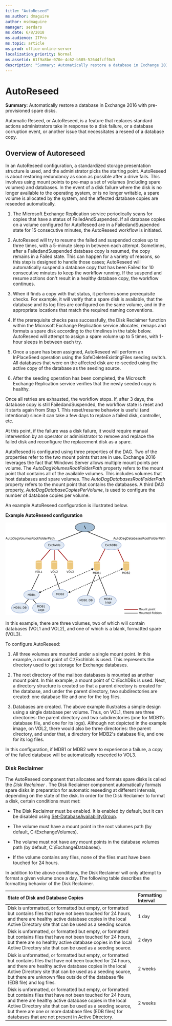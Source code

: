 ```yaml
---
title: "AutoReseed"
ms.author: dmaguire
author: msdmaguire
manager: serdars
ms.date: 6/8/2018
ms.audience: ITPro
ms.topic: article
ms.prod: office-online-server
localization_priority: Normal
ms.assetid: 61f9a8be-070e-4c62-b505-52644fcff0c5
description: "Summary: Automatically restore a database in Exchange 2016 with pre-provisioned spare disks."
---
```


# AutoReseed

 **Summary**: Automatically restore a database in Exchange 2016 with pre-provisioned spare disks.
  
Automatic Reseed, or AutoReseed, is a feature that replaces standard actions administrators take in response to a disk failure, or a database corruption event, or another issue that necessitates a reseed of a database copy.
  
## Overview of Autoreseed

In an AutoReseed configuration, a standardized storage presentation structure is used, and the administrator picks the starting point. AutoReseed is about restoring redundancy as soon as possible after a drive fails. This involves using mount points to pre-map a set of volumes (including spare volumes) and databases. In the event of a disk failure where the disk is no longer available to the operating system, or is no longer writable, a spare volume is allocated by the system, and the affected database copies are reseeded automatically.
  
1. The Microsoft Exchange Replication service periodically scans for copies that have a status of FailedAndSuspended. If all database copies on a volume configured for AutoReseed are in a FailedandSuspended state for 15 consecutive minutes, the AutoReseed workflow is initiated.
    
2. AutoReseed will try to resume the failed and suspended copies up to three times, with a 5-minute sleep in between each attempt. Sometimes, after a FailedandSuspended database copy is resumed, the copy remains in a Failed state. This can happen for a variety of reasons, so this step is designed to handle those cases; AutoReseed will automatically suspend a database copy that has been Failed for 10 consecutive minutes to keep the workflow running. If the suspend and resume actions don't result in a healthy database copy, the workflow continues.
    
3. When it finds a copy with that status, it performs some prerequisite checks. For example, it will verify that a spare disk is available, that the database and its log files are configured on the same volume, and in the appropriate locations that match the required naming conventions.
    
4. If the prerequisite checks pass successfully, the Disk Reclaimer function within the Microsoft Exchange Replication service allocates, remaps and formats a spare disk according to the timelines in the table below. AutoReseed will attempt to assign a spare volume up to 5 times, with 1-hour sleeps in between each try.
    
5. Once a spare has been assigned, AutoReseed will perform an InPlaceSeed operation using the SafeDeleteExistingFiles seeding switch. All databases that were on the affected disk are re-seeded using the active copy of the database as the seeding source.
    
6. After the seeding operation has been completed, the Microsoft Exchange Replication service verifies that the newly seeded copy is healthy.
    
Once all retries are exhausted, the workflow stops. If, after 3 days, the database copy is still FailedandSuspended, the workflow state is reset and it starts again from Step 1. This reset/resume behavior is useful (and intentional) since it can take a few days to replace a failed disk, controller, etc.
  
At this point, if the failure was a disk failure, it would require manual intervention by an operator or administrator to remove and replace the failed disk and reconfigure the replacement disk as a spare.
  
AutoReseed is configured using three properties of the DAG. Two of the properties refer to the two mount points that are in use. Exchange 2016 leverages the fact that Windows Server allows multiple mount points per volume. The  _AutoDagVolumesRootFolderPath_ property refers to the mount point that contains all of the available volumes. This includes volumes that host databases and spare volumes. The  _AutoDagDatabasesRootFolderPath_ property refers to the mount point that contains the databases. A third DAG property,  _AutoDagDatabaseCopiesPerVolume_, is used to configure the number of database copies per volume.
  
An example AutoReseed configuration is illustrated below.
  
 **Example AutoReseed configuration**
  
![Example Automatic Reseed Configuration](../../media/ITPro_Mailbox_AutoReseed.gif)
  
In this example, there are three volumes, two of which will contain databases (VOL1 and VOL2), and one of which is a blank, formatted spare (VOL3).
  
To configure AutoReseed:
  
1. All three volumes are mounted under a single mount point. In this example, a mount point of C:\ExchVols is used. This represents the directory used to get storage for Exchange databases.
    
2. The root directory of the mailbox databases is mounted as another mount point. In this example, a mount point of C:\ExchDBs is used. Next, a directory structure is created so that a parent directory is created for the database, and under the parent directory, two subdirectories are created: one database file and one for the log files.
    
3. Databases are created. The above example illustrates a simple design using a single database per volume. Thus, on VOL1, there are three directories: the parent directory and two subdirectories (one for MDB1's database file, and one for its logs). Although not depicted in the example image, on VOL2, there would also be three directories: the parent directory, and under that, a directory for MDB2's database file, and one for its log files.
    
In this configuration, if MDB1 or MDB2 were to experience a failure, a copy of the failed database will be automatically reseeded to VOL3.
  
### Disk Reclaimer

The AutoReseed component that allocates and formats spare disks is called the  *Disk Reclaimer*  . The Disk Reclaimer component automatically formats spare disks in preparation for automatic reseeding at different intervals, depending on the state of the disk. In order for the Disk Reclaimer to format a disk, certain conditions must met: 
  
- The Disk Reclaimer must be enabled. It is enabled by default, but it can be disabled using [Set-DatabaseAvailabilityGroup](http://technet.microsoft.com/library/4353c3ab-75b7-485e-89ae-d4b09b44b646.aspx).
    
- The volume must have a mount point in the root volumes path (by default, C:\ExchangeVolumes).
    
- The volume must not have any mount points in the database volumes path (by default, C:\ExchangeDatabases).
    
- If the volume contains any files, none of the files must have been touched for 24 hours.
    
In addition to the above conditions, the Disk Reclaimer will only attempt to format a given volume once a day. The following table describes the formatting behavior of the Disk Reclaimer.
  
|**State of Disk and Database Copies**|**Formatting Interval**|
|:-----|:-----|
|Disk is unformatted, or formatted but empty, or formatted but contains files that have not been touched for 24 hours, and there are healthy active database copies in the local Active Directory site that can be used as a seeding source.  <br/> |1 day  <br/> |
|Disk is unformatted, or formatted but empty, or formatted but contains files that have not been touched for 24 hours, but there are no healthy active database copies in the local Active Directory site that can be used as a seeding source.  <br/> |2 days  <br/> |
|Disk is unformatted, or formatted but empty, or formatted but contains files that have not been touched for 24 hours, and there are healthy active database copies in the local Active Directory site that can be used as a seeding source, but there are unknown files outside of the database file (EDB file) and log files.  <br/> |2 weeks  <br/> |
|Disk is unformatted, or formatted but empty, or formatted but contains files that have not been touched for 24 hours, and there are healthy active database copies in the local Active Directory site that can be used as a seeding source, but there are one or more database files (EDB files) for databases that are not present in Active Directory.  <br/> |2 weeks  <br/> |
   

